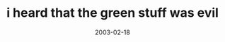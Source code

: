 ---
layout: base.njk
title : 'i heard that the green stuff was evil' 
view_title : 'i heard that the green stuff was evil' 
year : '2003' 
date : '2003-02-18' 
img_file : '/drawing/iheardthatthegreenstuffwas.png' 
html_file : 'iheardthatthegreenstuffwas' 
next_html : 'itsawarbot.html' 
year_order : '36' 
permalink : "title/{{html_file}}.html"
---